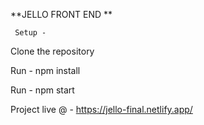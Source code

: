 **JELLO FRONT END **

     Setup - 

Clone the repository

Run - npm install

Run - npm start

Project live @ - https://jello-final.netlify.app/
